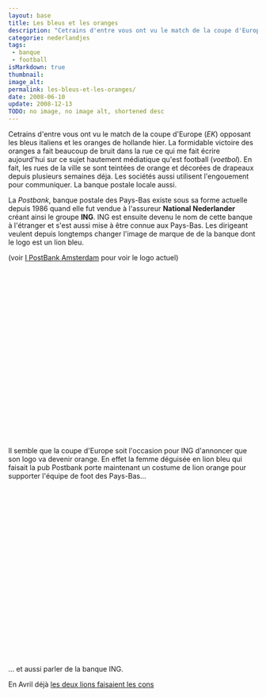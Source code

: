 ```yaml
---
layout: base
title: Les bleus et les oranges
description: "Cetrains d'entre vous ont vu le match de la coupe d'Europe (EK) opposant les bleus italiens et les oranges de hollande hier. La formidable victoire des oranges "
categorie: nederlandjes
tags: 
 - banque
 - football
isMarkdown: true
thumbnail: 
image_alt: 
permalink: les-bleus-et-les-oranges/
date: 2008-06-10
update: 2008-12-13
TODO: no image, no image alt, shortened desc
---
```


Cetrains d'entre vous ont vu le match de la coupe d'Europe (*EK*) opposant les bleus italiens et les oranges de hollande hier. La formidable victoire des oranges a fait beaucoup de bruit dans la rue ce qui me fait écrire aujourd'hui sur ce sujet hautement médiatique qu'est football (*voetbol*). En fait, les rues de la ville se sont teintées de orange et décorées de drapeaux depuis plusieurs semaines déja. Les sociétés aussi utilisent l'engouement pour communiquer. La banque postale locale aussi.

La *Postbank*, banque postale des Pays-Bas existe sous sa forme actuelle depuis 1986 quand elle fut vendue à l'assureur **National Nederlander** créant ainsi le groupe **ING**. ING est ensuite devenu le nom de cette banque à l'étranger et s'est aussi mise à être connue aux Pays-Bas. Les dirigeant veulent depuis longtemps changer l'image de marque de de la banque dont le logo est un lion bleu.

(voir [I PostBank Amsterdam](/postbank-amsterdam) pour voir le logo actuel)

<!-- HTML -->
<div class="flex flex-col items-center">
<object width="425" height="344"><param name="movie" value="http://www.youtube.com/v/EgMaueKOROU&hl=en"></param><embed src="http://www.youtube.com/v/EgMaueKOROU&hl=en" type="application/x-shockwave-flash" width="425" height="344"></embed></object>
</div>
<!-- / HTML -->

Il semble que la coupe d'Europe soit l'occasion pour ING d'annoncer que son logo va devenir orange. En effet la femme déguisée en lion bleu qui faisait la pub Postbank porte maintenant un costume de lion orange pour supporter l'équipe de foot des Pays-Bas...

<!-- HTML -->
<div class="flex flex-col items-center">
<object width="425" height="344"><param name="movie" value="http://www.youtube.com/v/yfbIWME0LtI&hl=nl"></param><embed src="http://www.youtube.com/v/yfbIWME0LtI&hl=nl" type="application/x-shockwave-flash" width="425" height="344"></embed></object>
</div>
<!-- / HTML -->

... et aussi parler de la banque ING.

En Avril déjà [les deux lions faisaient les cons](/les-lions-cons)
